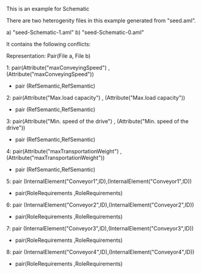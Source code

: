 This is an example for Schematic 

There are two heterogenity files in this example generated from "seed.aml".

a) "seed-Schematic-1.aml"
b) "seed-Schematic-0.aml"

It contains the following conflicts:

Representation: Pair(File a, File b)


1: pair(Attribute("maxConveyingSpeed") , (Attribute("maxConveyingSpeed"))

 - pair (RefSemantic,RefSemantic)

2: pair(Attribute("Max.load capacity") , (Attribute("Max.load capacity"))

 - pair (RefSemantic,RefSemantic)

3: pair(Attribute("Min. speed of the drive") , (Attribute("Min. speed of the drive"))

 - pair (RefSemantic,RefSemantic)

4: pair(Attribute("maxTransportationWeight") , (Attribute("maxTransportationWeight"))

 - pair (RefSemantic,RefSemantic)


5: pair (InternalElement("Conveyor1",ID),(InternalElement("Conveyor1",ID))

 - pair(RoleRequirements ,RoleRequirements)


6: pair (InternalElement("Conveyor2",ID),(InternalElement("Conveyor2",ID))

 - pair(RoleRequirements ,RoleRequirements)


7: pair (InternalElement("Conveyor3",ID),(InternalElement("Conveyor3",ID))

  - pair(RoleRequirements ,RoleRequirements)


8: pair (InternalElement("Conveyor4",ID),(InternalElement("Conveyor4",ID))

  - pair(RoleRequirements ,RoleRequirements)




